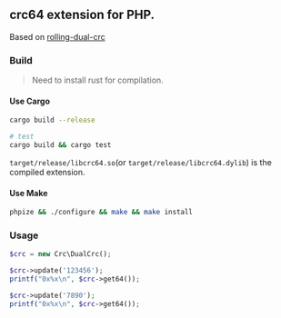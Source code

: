 ## crc64 extension for PHP.

Based on [rolling-dual-crc](https://github.com/malaire/rolling-dual-crc)

### Build

> Need to install rust for compilation.

#### Use Cargo

```sh
cargo build --release

# test
cargo build && cargo test
```

`target/release/libcrc64.so`(or `target/release/libcrc64.dylib`) is the compiled extension. 

#### Use Make

```sh
phpize && ./configure && make && make install
```

### Usage

```php
$crc = new Crc\DualCrc();

$crc->update('123456');
printf("0x%x\n", $crc->get64());

$crc->update('7890');
printf("0x%x\n", $crc->get64());
```